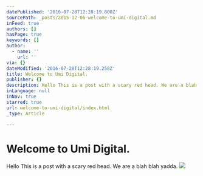 ```yaml
---
datePublished: '2016-07-28T12:28:19.800Z'
sourcePath: _posts/2015-12-06-welcome-to-umi-digital.md
inFeed: true
authors: []
hasPage: true
keywords: []
author:
  - name: ''
    url: ''
via: {}
dateModified: '2016-07-28T12:28:19.258Z'
title: Welcome to Umi Digital.
publisher: {}
description: Hello This is a post with a scary red head. We are a blah blah yadda.
inLanguage: null
inNav: true
starred: true
url: welcome-to-umi-digital/index.html
_type: Article

---
```

# Welcome to Umi Digital.

Hello This is a post with a scary red head. We are a blah blah yadda.
![](https://s3-us-west-2.amazonaws.com/the-grid-img/p/f9fc256f081b9a562cb7475976028664452a5b32.jpg)